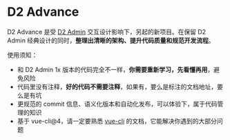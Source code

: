 # D2 Advance

D2 Advance 是受 [D2 Admin](https://github.com/d2-projects/d2-admin/) 交互设计影响下，另起的新项目。在保留 D2 Admin 经典设计的同时，**整理出清晰的架构、提升代码质量和规范开发流程**。

使用须知：

- 和 D2 Admin 1x 版本的代码完全不一样，**你需要重新学习，先看懂再用**，避免风险
- 代码里没有注释，**好的代码不需要注释**，如果有，要么是标注的文档地址，要么是有坑
- 更规范的 commit 信息、语义化版本和自动化发布，可以体验下，属于代码管理的知识
- 基于 vue-cli@4，请一定要熟悉 [vue-cli](https://cli.vuejs.org/) 的文档，它能解决你遇到的大部分问题

